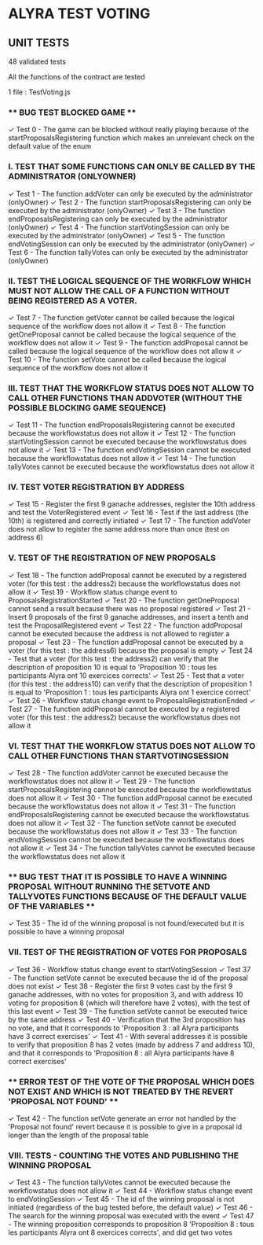 # ALYRA TEST VOTING

## UNIT TESTS

48 validated tests

All the functions of the contract are tested

1 file : TestVoting.js

### ** BUG TEST BLOCKED GAME **

✓ Test 0 - The game can be blocked without really playing because of the startProposalsRegistering function which makes an unrelevant check on the default value of the enum

### I. TEST THAT SOME FUNCTIONS CAN ONLY BE CALLED BY THE ADMINISTRATOR (ONLYOWNER)

✓ Test 1 - The function addVoter can only be executed by the administrator (onlyOwner)
✓ Test 2 - The function startProposalsRegistering can only be executed by the administrator (onlyOwner)
✓ Test 3 - The function endProposalsRegistering can only be executed by the administrator (onlyOwner)
✓ Test 4 - The function startVotingSession can only be executed by the administrator (onlyOwner)
✓ Test 5 - The function endVotingSession can only be executed by the administrator (onlyOwner)
✓ Test 6 - The function tallyVotes can only be executed by the administrator (onlyOwner)

### II. TEST THE LOGICAL SEQUENCE OF THE WORKFLOW WHICH MUST NOT ALLOW THE CALL OF A FUNCTION WITHOUT BEING REGISTERED AS A VOTER.

✓ Test 7 - The function getVoter cannot be called because the logical sequence of the workflow does not allow it
✓ Test 8 - The function getOneProposal cannot be called because the logical sequence of the workflow does not allow it
✓ Test 9 - The function addProposal cannot be called because the logical sequence of the workflow does not allow it
✓ Test 10 - The function setVote cannot be called because the logical sequence of the workflow does not allow it

### III. TEST THAT THE WORKFLOW STATUS DOES NOT ALLOW TO CALL OTHER FUNCTIONS THAN ADDVOTER (WITHOUT THE POSSIBLE BLOCKING GAME SEQUENCE)

✓ Test 11 - The function endProposalsRegistering cannot be executed because the workflowstatus does not allow it
✓ Test 12 - The function startVotingSession cannot be executed because the workflowstatus does not allow it
✓ Test 13 - The function endVotingSession cannot be executed because the workflowstatus does not allow it
✓ Test 14 - The function tallyVotes cannot be executed because the workflowstatus does not allow it

### IV. TEST VOTER REGISTRATION BY ADDRESS

✓ Test 15 - Register the first 9 ganache addresses, register the 10th address and test the VoterRegistered event
✓ Test 16 - Test if the last address (the 10th) is registered and correctly initiated
✓ Test 17 - The function addVoter does not allow to register the same address more than once (test on address 6)

### V. TEST OF THE REGISTRATION OF NEW PROPOSALS

✓ Test 18 - The function addProposal cannot be executed by a registered voter (for this test : the address2) because the workflowstatus does not allow it
✓ Test 19 - Workflow status change event to ProposalsRegistrationStarted
✓ Test 20 - The function getOneProposal cannot send a result because there was no proposal registered
✓ Test 21 - Insert 9 proposals of the first 9 ganache addresses, and insert a tenth and test the ProposalRegistered event
✓ Test 22 - The function addProposal cannot be executed because the address is not allowed to register a proposal
✓ Test 23 - The function addProposal cannot be executed by a voter (for this test : the address6) because the proposal is empty
✓ Test 24 - Test that a voter (for this test : the address2) can verify that the description of proposition 10 is equal to 'Proposition 10 : tous les participants Alyra ont 10 exercices corrects'
✓ Test 25 - Test that a voter (for this test : the address10) can verify that the description of proposition 1 is equal to 'Proposition 1 : tous les participants Alyra ont 1 exercice correct'
✓ Test 26 - Workflow status change event to ProposalsRegistrationEnded
✓ Test 27 - The function addProposal cannot be executed by a registered voter (for this test : the address2) because the workflowstatus does not allow it

### VI. TEST THAT THE WORKFLOW STATUS DOES NOT ALLOW TO CALL OTHER FUNCTIONS THAN STARTVOTINGSESSION

✓ Test 28 - The function addVoter cannot be executed because the workflowstatus does not allow it
✓ Test 29 - The function startProposalsRegistering cannot be executed because the workflowstatus does not allow it
✓ Test 30 - The function addProposal cannot be executed because the workflowstatus does not allow it
✓ Test 31 - The function endProposalsRegistering cannot be executed because the workflowstatus does not allow it
✓ Test 32 - The function setVote cannot be executed because the workflowstatus does not allow it
✓ Test 33 - The function endVotingSession cannot be executed because the workflowstatus does not allow it
✓ Test 34 - The function tallyVotes cannot be executed because the workflowstatus does not allow it

### ** BUG TEST THAT IT IS POSSIBLE TO HAVE A WINNING PROPOSAL WITHOUT RUNNING THE SETVOTE AND TALLYVOTES FUNCTIONS BECAUSE OF THE DEFAULT VALUE OF THE VARIABLES **

✓ Test 35 - The id of the winning proposal is not found/executed but it is possible to have a winning proposal

### VII. TEST OF THE REGISTRATION OF VOTES FOR PROPOSALS

✓ Test 36 - Workflow status change event to startVotingSession
✓ Test 37 - The function setVote cannot be executed because the id of the proposal does not exist
✓ Test 38 - Register the first 9 votes cast by the first 9 ganache addresses, with no votes for proposition 3, and with address 10 voting for proposition 8 (which will therefore have 2 votes), with the test of this last event
✓ Test 39 - The function setVote cannot be executed twice by the same address
✓ Test 40 - Verification that the 3rd proposition has no vote, and that it corresponds to 'Proposition 3 : all Alyra participants have 3 correct exercises'
✓ Test 41 - With several addresses it is possible to verify that proposition 8 has 2 votes (made by address 7 and address 10), and that it corresponds to 'Proposition 8 : all Alyra participants have 8 correct exercises'

### ** ERROR TEST OF THE VOTE OF THE PROPOSAL WHICH DOES NOT EXIST AND WHICH IS NOT TREATED BY THE REVERT 'PROPOSAL NOT FOUND' **

✓ Test 42 - The function setVote generate an error not handled by the 'Proposal not found' revert because it is possible to give in a proposal id longer than the length of the proposal table

### VIII. TESTS - COUNTING THE VOTES AND PUBLISHING THE WINNING PROPOSAL

✓ Test 43 - The function tallyVotes cannot be executed because the workflowstatus does not allow it
✓ Test 44 - Workflow status change event to endVotingSession
✓ Test 45 - The id of the winning proposal is not initiated (regardless of the bug tested before, the default value)
✓ Test 46 - The search for the winning proposal was executed with the event
✓ Test 47 - The winning proposition corresponds to proposition 8 'Proposition 8 : tous les participants Alyra ont 8 exercices corrects', and did get two votes
